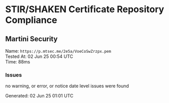# STIR/SHAKEN Certificate Repository Compliance

## Martini Security

Name: `https://p.mtsec.me/2e5a/VoeCoSwZrzpx.pem`\
Tested At: 02 Jun 25 00:54 UTC\
Time: 88ms

### Issues

no warning, or error, or notice date level issues were found

Generated: 02 Jun 25 01:01 UTC